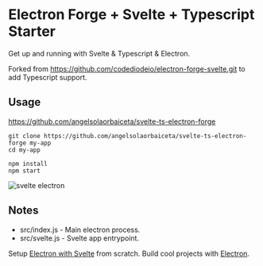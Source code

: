 # Electron Forge + Svelte + Typescript  Starter

Get up and running with Svelte & Typescript & Electron. 

Forked from https://github.com/codediodeio/electron-forge-svelte.git to add Typescript support.

## Usage

https://github.com/angelsolaorbaiceta/svelte-ts-electron-forge

```
git clone https://github.com/angelsolaorbaiceta/svelte-ts-electron-forge my-app
cd my-app

npm install
npm start
```

![svelte electron](https://firebasestorage.googleapis.com/v0/b/fireship-app.appspot.com/o/assets%2Felectron-svelte-hello.png?alt=media&token=0d3ecb24-3024-4358-ac26-7676b3e60fa1)

## Notes

- src/index.js - Main electron process. 
- src/svelte.js - Svelte app entrypoint. 

Setup [Electron with Svelte](https://fireship.io/snippets/svelte-electron-setup) from scratch. 
Build cool projects with [Electron](https://fireship.io/tags/electron). 